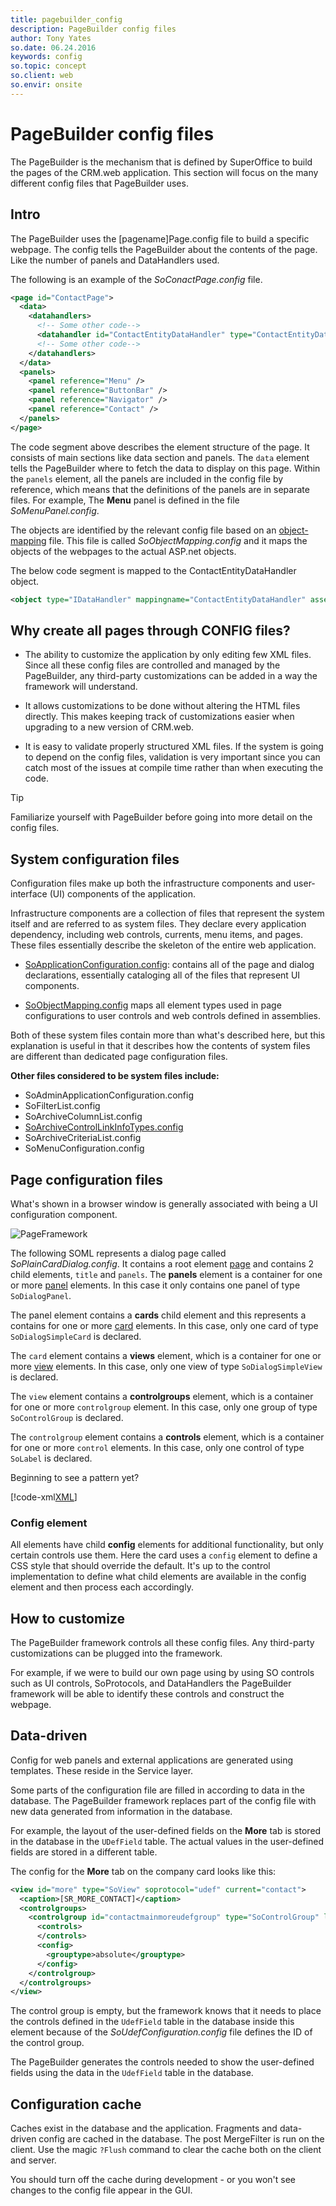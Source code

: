 ```yaml
---
title: pagebuilder_config
description: PageBuilder config files
author: Tony Yates
so.date: 06.24.2016
keywords: config
so.topic: concept
so.client: web
so.envir: onsite
---
```


# PageBuilder config files

The PageBuilder is the mechanism that is defined by SuperOffice to build the pages of the CRM.web application. This section will focus on the many different config files that PageBuilder uses.

## Intro

The PageBuilder uses the [pagename]Page.config file to build a specific webpage. The config tells the PageBuilder about the contents of the page. Like the number of panels and DataHandlers used.

The following is an example of the *SoConactPage.config* file.

```XML
<page id="ContactPage">
  <data>
    <datahandlers>
      <!-- Some other code-->
      <datahandler id="ContactEntityDataHandler" type="ContactEntityDataHandler"></datahandler>
      <!-- Some other code-->
    </datahandlers>
  </data>
  <panels>
    <panel reference="Menu" />
    <panel reference="ButtonBar" />
    <panel reference="Navigator" />
    <panel reference="Contact" />
  </panels>
</page>
```

The code segment above describes the element structure of the page. It consists of main sections like data section and panels. The `data` element tells the PageBuilder where to fetch the data to display on this page. Within the `panels` element, all the panels are included in the config file by reference, which means that the definitions of the panels are in separate files. For example, The **Menu** panel is defined in the file *SoMenuPanel.config*.

The objects are identified by the relevant config file based on an [object-mapping][1] file. This file is called *SoObjectMapping.config* and it maps the objects of the webpages to the actual ASP.net objects.

The below code segment is mapped to the ContactEntityDataHandler object.

```XML
<object type="IDataHandler" mappingname="ContactEntityDataHandler" assemblyname="SuperOffice.CRMWeb" objectname="SuperOffice.CRM.Web.Data.ContactEntityDataHandler"></object>
```

## Why create all pages through CONFIG files?

* The ability to customize the application by only editing few XML files. Since all these config files are controlled and managed by the PageBuilder, any third-party customizations can be added in a way the framework will understand.

* It allows customizations to be done without altering the HTML files directly. This makes keeping track of customizations easier when upgrading to a new version of CRM.web.

* It is easy to validate properly structured XML files. If the system is going to depend on the config files, validation is very important since you can catch most of the issues at compile time rather than when executing the code.

> [!TIP]
> Familiarize yourself with PageBuilder before going into more detail on the config files.

## System configuration files

Configuration files make up both the infrastructure components and user-interface (UI) components of the application.

Infrastructure components are a collection of files that represent the system itself and are referred to as system files. They declare every application dependency, including web controls, currents, menu items, and pages. These files essentially describe the skeleton of the entire web application.

* [SoApplicationConfiguration.config][2]: contains all of the page and dialog declarations, essentially cataloging all of the files that represent UI components.

* [SoObjectMapping.config][3] maps all element types used in page configurations to user controls and web controls defined in assemblies.

Both of these system files contain more than what's described here, but this explanation is useful in that it describes how the contents of system files are different than dedicated page configuration files.

**Other files considered to be system files include:**

* SoAdminApplicationConfiguration.config
* SoFilterList.config
* SoArchiveColumnList.config
* [SoArchiveControlLinkInfoTypes.config][4]
* SoArchiveCriteriaList.config
* SoMenuConfiguration.config

## Page configuration files

What's shown in a browser window is generally associated with being a UI configuration component.

![PageFramework][img1]

The following SOML represents a dialog page called *SoPlainCardDialog.config*. It contains a root element [page][5] and contains 2 child elements, `title` and `panels`. The **panels** element is a container for one or more [panel][6] elements. In this case it only contains one panel of type `SoDialogPanel`.

The panel element contains a **cards** child element and this represents a contains for one or more [card][7] elements. In this case, only one card of type `SoDialogSimpleCard` is declared.

The `card` element contains a **views** element, which is a container for one or more [view][8] elements. In this case, only one view of type `SoDialogSimpleView` is declared.

The `view` element contains a **controlgroups** element, which is a container for one or more `controlgroup` element. In this case, only one group of type `SoControlGroup` is declared.

The `controlgroup` element contains a **controls** element, which is a container for one or more `control` elements. In this case, only one control of type `SoLabel` is declared.

Beginning to see a pattern yet?

[!code-xml[XML](includes/soplaincarddialog.xml)]

### Config element

All elements have child **config** elements for additional functionality, but only certain controls use them. Here the card uses a `config` element to define a CSS style that should override the default. It's up to the control implementation to define what child elements are available in the config element and then process each accordingly.

## How to customize

The PageBuilder framework controls all these config files. Any third-party customizations can be plugged into the framework.

For example, if we were to build our own page using by using SO controls such as UI controls, SoProtocols, and DataHandlers the PageBuilder framework will be able to identify these controls and construct the webpage.

## Data-driven

Config for web panels and external applications are generated using templates. These reside in the Service layer.

Some parts of the configuration file are filled in according to data in the database. The PageBuilder framework replaces part of the config file with new data generated from information in the database.

For example, the layout of the user-defined fields on the **More** tab is stored in the database in the `UDefField` table. The actual values in the user-defined fields are stored in a different table.

The config for the **More** tab on the company card looks like this:

```XML
<view id="more" type="SoView" soprotocol="udef" current="contact">
  <caption>[SR_MORE_CONTACT]</caption>
  <controlgroups>
    <controlgroup id="contactmainmoreudefgroup" type="SoControlGroup" left="16px" right="20px" top="85px" bottom="54px" overflow="auto" position="absolute">
      <controls>
      </controls>
      <config>
        <grouptype>absolute</grouptype>
      </config>
    </controlgroup>
  </controlgroups>
</view>
```

The control group is empty, but the framework knows that it needs to place the controls defined in the `UdefField` table in the database inside this element because of the *SoUdefConfiguration.config* file defines the ID of the control group.

The PageBuilder generates the controls needed to show the user-defined fields using the data in the `UdefField` table in the database.

## Configuration cache

Caches exist in the database and the application. Fragments and data-driven config are cached in the database. The post MergeFilter is run on the client. Use the magic `?Flush` command to clear the cache both on the client and server.

You should turn off the cache during development - or you won't see changes to the config file appear in the GUI.

<!-- Referenced links -->
[1]: object-mapping.md
[2]: soapplicationconfiguration.md
[3]: object-mapping.md
[4]: soarchivecontrollinkinfotypes.md
[5]: page.md
[6]: panel.md
[7]: card.md
[8]: view.md

<!-- Referenced images -->
[img1]: media/web-client-pagebuilder-framework2.png